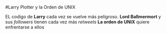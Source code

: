 #Larry Plotter y la Orden de UNIX

EL codigo de **Larry** cada vez se vuelve más peligroso.
**Lord Ballmermort** y sus *followers* tienen cada vez más *retweets*
**La orden de UNIX** quiere enfrentarse a ellos
